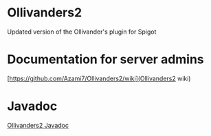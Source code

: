 # Ollivanders2
Updated version of the Ollivander's plugin for Spigot

# Documentation for server admins
[https://github.com/Azami7/Ollivanders2/wiki](Ollivanders2 wiki)

# Javadoc
[Ollivanders2 Javadoc](https://pottercraft.s3.us-west-2.amazonaws.com/Ollivanders2/javadoc/index.html)
